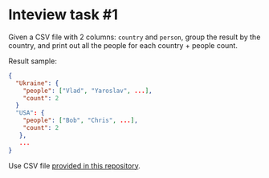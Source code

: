 # Inteview task #1

Given a CSV file with 2 columns: `country` and `person`, group the result by the country, and print out all the people for each country + people count.

Result sample:
```json
{
  "Ukraine": {
    "people": ["Vlad", "Yaroslav", ...],
    "count": 2
  }
  "USA": {
    "people": ["Bob", "Chris", ...],
    "count": 2
   },
   ...
}
```

Use CSV file [provided in this repository](data.csv).
